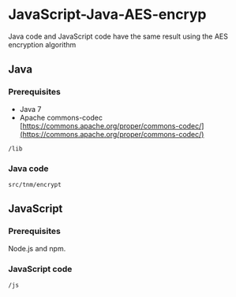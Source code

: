 # JavaScript-Java-AES-encryp
Java code and JavaScript code have the same result using the AES encryption algorithm

## Java
### Prerequisites
* Java 7
* Apache commons-codec 
[https://commons.apache.org/proper/commons-codec/](https://commons.apache.org/proper/commons-codec/)

```shell
/lib

```
### Java code
```shell
src/tnm/encrypt

```
## JavaScript
### Prerequisites
Node.js and npm.

### JavaScript code
```shell
/js

```
